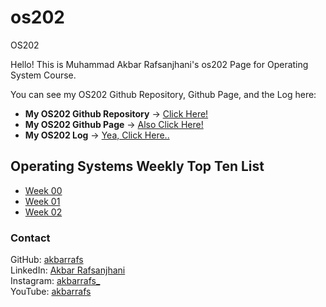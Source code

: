 # os202
OS202

Hello! This is Muhammad Akbar Rafsanjhani's os202 Page for Operating System Course.

You can see my OS202 Github Repository, Github Page, and the Log here:
* **My OS202 Github Repository** -> [Click Here!]()
* **My OS202 Github Page** -> [Also Click Here!]()
* **My OS202 Log** -> [Yea, Click Here..]()

## Operating Systems Weekly Top Ten List
* [Week 00](W00/)
* [Week 01](W01/)
* [Week 02](W02/)

### Contact
GitHub: [akbarrafs](github.com/akbarrafs)<br>
LinkedIn: [Akbar Rafsanjhani](linkedin.com/in/akbarrafsan)<br>
Instagram: [akbarrafs_](instagram.com/akbarrafs_)<br>
YouTube: [akbarrafs](youtube.com/akbarrafs)
